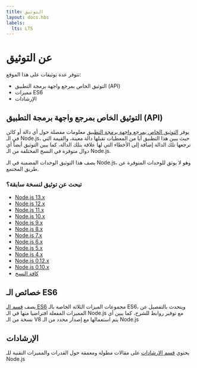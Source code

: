 ```yaml
---
title: التوثيق
layout: docs.hbs
labels:
  lts: LTS
---
```


# عن التوثيق

تتوفر عدة توثيقات على هذا الموقع:

* التوثيق الخاص بمرجع واجهة برمجة التطبيق (API)
* مميزات ES6
* الإرشادات

## التوثيق الخاص بمرجع واجهة برمجة التطبيق (API)

يوفر [التوثيق الخاص بمرجع واجهة برمجة التطبيق](https://nodejs.org/api/) معلومات مفصلة حول أي دالة أو كائن في الـ Node.js، حيث يبين هذا التطبيق أيا من المعطيات تقبلها دالة معينة، والقيمة التي ترجعها تلك الدالة إضافة إلى الأخطاء التي لها علاقة بتلك الدالة، كما يبين التوثيق أيضاً أي دوال متوفرة في النسخ المختلفة من الـ Node.js.

يصف هذا التوثيق الوحدات المضمنة في الـ Node.js، وهو لا يوثق للوحدات المتوفرة عن طريق المجتمع.

<div class="highlight-box">

### تبحث عن توثيق لنسخة سابقة؟

* [Node.js 13.x](https://nodejs.org/docs/latest-v13.x/api/)
* [Node.js 12.x](https://nodejs.org/docs/latest-v12.x/api/)
* [Node.js 11.x](https://nodejs.org/docs/latest-v11.x/api/)
* [Node.js 10.x](https://nodejs.org/docs/latest-v10.x/api/)
* [Node.js 9.x](https://nodejs.org/docs/latest-v9.x/api/)
* [Node.js 8.x](https://nodejs.org/docs/latest-v8.x/api/)
* [Node.js 7.x](https://nodejs.org/docs/latest-v7.x/api/)
* [Node.js 6.x](https://nodejs.org/docs/latest-v6.x/api/)
* [Node.js 5.x](https://nodejs.org/docs/latest-v5.x/api/)
* [Node.js 4.x](https://nodejs.org/docs/latest-v4.x/api/)
* [Node.js 0.12.x](https://nodejs.org/docs/latest-v0.12.x/api/)
* [Node.js 0.10.x](https://nodejs.org/docs/latest-v0.10.x/api/)
* [كافة النسخ](https://nodejs.org/docs/)

</div>

## خصائص الـ ES6

يصف [قسم الـ ES6](/ar/docs/es6/) مجموعات الميزات الثلاثة الخاصة بالـ ES6، ويتحدث بالتفصيل عن المميزات المفعلة افتراضيا منها في الـ Node.js مع توفير روابط للشرح، كما يبين أي نسخة من الـ V8 يتم استعمالها مع إصدار محدد من الـ Node.js

## الإرشادات

يحتوي [قسم الإرشادات](/ar/docs/guides/) على مقالات مطولة ومعمقة حول القدرات والمميزات التقنية للـ Node.js
